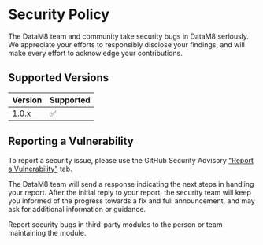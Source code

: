 # Security Policy

The DataM8 team and community take security bugs in DataM8 seriously. We appreciate your efforts to responsibly disclose your findings, and will make every effort to acknowledge your contributions.

## Supported Versions


| Version | Supported          |
| ------- | ------------------ |
| 1.0.x   | :white_check_mark: |


## Reporting a Vulnerability

To report a security issue, please use the GitHub Security Advisory ["Report a Vulnerability"](https://github.com/oraylis/datam8/security/advisories/new) tab.

The DataM8 team will send a response indicating the next steps in handling your report. After the initial reply to your report, the security team will keep you informed of the progress towards a fix and full announcement, and may ask for additional information or guidance.

Report security bugs in third-party modules to the person or team maintaining the module.
